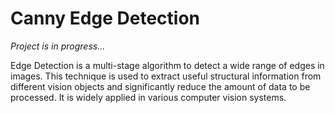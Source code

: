 # Canny Edge Detection
<em>Project is in progress...</em>

 Edge Detection is a multi-stage algorithm to detect a wide range of edges in images. This technique is used to extract useful structural information from different vision objects and significantly reduce the amount of data to be processed. It is widely applied in various computer vision systems.
